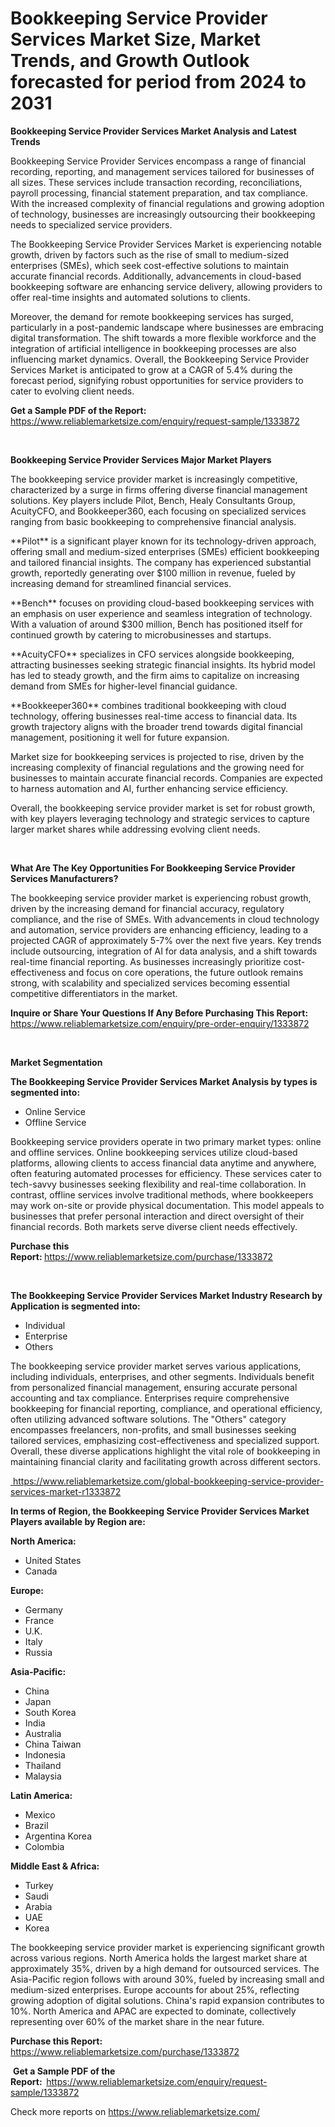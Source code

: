 <p><h1>Bookkeeping Service Provider Services Market Size, Market Trends, and Growth Outlook forecasted for period from 2024 to 2031</h1></p><p><strong>Bookkeeping Service Provider Services Market Analysis and Latest Trends</strong></p>
<p><p>Bookkeeping Service Provider Services encompass a range of financial recording, reporting, and management services tailored for businesses of all sizes. These services include transaction recording, reconciliations, payroll processing, financial statement preparation, and tax compliance. With the increased complexity of financial regulations and growing adoption of technology, businesses are increasingly outsourcing their bookkeeping needs to specialized service providers.</p><p>The Bookkeeping Service Provider Services Market is experiencing notable growth, driven by factors such as the rise of small to medium-sized enterprises (SMEs), which seek cost-effective solutions to maintain accurate financial records. Additionally, advancements in cloud-based bookkeeping software are enhancing service delivery, allowing providers to offer real-time insights and automated solutions to clients.</p><p>Moreover, the demand for remote bookkeeping services has surged, particularly in a post-pandemic landscape where businesses are embracing digital transformation. The shift towards a more flexible workforce and the integration of artificial intelligence in bookkeeping processes are also influencing market dynamics. Overall, the Bookkeeping Service Provider Services Market is anticipated to grow at a CAGR of 5.4% during the forecast period, signifying robust opportunities for service providers to cater to evolving client needs.</p></p>
<p><strong>Get a Sample PDF of the Report:&nbsp;</strong> <a href="https://www.reliablemarketsize.com/enquiry/request-sample/1333872?utm_campaign=1903&utm_medium=2&utm_source=Github&utm_content=ia&utm_term=27122024&utm_id=bookkeeping-service-provider-services">https://www.reliablemarketsize.com/enquiry/request-sample/1333872</a></p>
<p>&nbsp;</p>
<p><strong>Bookkeeping Service Provider Services Major Market Players</strong></p>
<p><p>The bookkeeping service provider market is increasingly competitive, characterized by a surge in firms offering diverse financial management solutions. Key players include Pilot, Bench, Healy Consultants Group, AcuityCFO, and Bookkeeper360, each focusing on specialized services ranging from basic bookkeeping to comprehensive financial analysis.</p><p>**Pilot** is a significant player known for its technology-driven approach, offering small and medium-sized enterprises (SMEs) efficient bookkeeping and tailored financial insights. The company has experienced substantial growth, reportedly generating over $100 million in revenue, fueled by increasing demand for streamlined financial services.</p><p>**Bench** focuses on providing cloud-based bookkeeping services with an emphasis on user experience and seamless integration of technology. With a valuation of around $300 million, Bench has positioned itself for continued growth by catering to microbusinesses and startups.</p><p>**AcuityCFO** specializes in CFO services alongside bookkeeping, attracting businesses seeking strategic financial insights. Its hybrid model has led to steady growth, and the firm aims to capitalize on increasing demand from SMEs for higher-level financial guidance.</p><p>**Bookkeeper360** combines traditional bookkeeping with cloud technology, offering businesses real-time access to financial data. Its growth trajectory aligns with the broader trend towards digital financial management, positioning it well for future expansion.</p><p>Market size for bookkeeping services is projected to rise, driven by the increasing complexity of financial regulations and the growing need for businesses to maintain accurate financial records. Companies are expected to harness automation and AI, further enhancing service efficiency.</p><p>Overall, the bookkeeping service provider market is set for robust growth, with key players leveraging technology and strategic services to capture larger market shares while addressing evolving client needs.</p></p>
<p>&nbsp;</p>
<p><strong>What Are The Key Opportunities For Bookkeeping Service Provider Services Manufacturers?</strong></p>
<p><p>The bookkeeping service provider market is experiencing robust growth, driven by the increasing demand for financial accuracy, regulatory compliance, and the rise of SMEs. With advancements in cloud technology and automation, service providers are enhancing efficiency, leading to a projected CAGR of approximately 5-7% over the next five years. Key trends include outsourcing, integration of AI for data analysis, and a shift towards real-time financial reporting. As businesses increasingly prioritize cost-effectiveness and focus on core operations, the future outlook remains strong, with scalability and specialized services becoming essential competitive differentiators in the market.</p></p>
<p><strong>Inquire or Share Your Questions If Any Before Purchasing This Report:</strong> <a href="https://www.reliablemarketsize.com/enquiry/pre-order-enquiry/1333872?utm_campaign=1903&utm_medium=2&utm_source=Github&utm_content=ia&utm_term=27122024&utm_id=bookkeeping-service-provider-services">https://www.reliablemarketsize.com/enquiry/pre-order-enquiry/1333872</a></p>
<p>&nbsp;</p>
<p><strong>Market Segmentation</strong></p>
<p><strong>The Bookkeeping Service Provider Services Market Analysis by types is segmented into:</strong></p>
<p><ul><li>Online Service</li><li>Offline Service</li></ul></p>
<p><p>Bookkeeping service providers operate in two primary market types: online and offline services. Online bookkeeping services utilize cloud-based platforms, allowing clients to access financial data anytime and anywhere, often featuring automated processes for efficiency. These services cater to tech-savvy businesses seeking flexibility and real-time collaboration. In contrast, offline services involve traditional methods, where bookkeepers may work on-site or provide physical documentation. This model appeals to businesses that prefer personal interaction and direct oversight of their financial records. Both markets serve diverse client needs effectively.</p></p>
<p><strong>Purchase this Report:&nbsp;</strong><a href="https://www.reliablemarketsize.com/purchase/1333872?utm_campaign=1903&utm_medium=2&utm_source=Github&utm_content=ia&utm_term=27122024&utm_id=bookkeeping-service-provider-services">https://www.reliablemarketsize.com/purchase/1333872</a></p>
<p>&nbsp;</p>
<p><strong>The Bookkeeping Service Provider Services Market Industry Research by Application is segmented into:</strong></p>
<p><ul><li>Individual</li><li>Enterprise</li><li>Others</li></ul></p>
<p><p>The bookkeeping service provider market serves various applications, including individuals, enterprises, and other segments. Individuals benefit from personalized financial management, ensuring accurate personal accounting and tax compliance. Enterprises require comprehensive bookkeeping for financial reporting, compliance, and operational efficiency, often utilizing advanced software solutions. The "Others" category encompasses freelancers, non-profits, and small businesses seeking tailored services, emphasizing cost-effectiveness and specialized support. Overall, these diverse applications highlight the vital role of bookkeeping in maintaining financial clarity and facilitating growth across different sectors.</p></p>
<p><a href="https://www.reliablemarketsize.com/global-bookkeeping-service-provider-services-market-r1333872?utm_campaign=1903&utm_medium=2&utm_source=Github&utm_content=ia&utm_term=27122024&utm_id=bookkeeping-service-provider-services">&nbsp;https://www.reliablemarketsize.com/global-bookkeeping-service-provider-services-market-r1333872</a></p>
<p><strong>In terms of Region, the Bookkeeping Service Provider Services Market Players available by Region are:</strong></p>
<p>
    <p> <strong> North America: </strong>
        <ul>
            <li>United States</li>
            <li>Canada</li>
        </ul>
        </p> 
    <p> <strong> Europe: </strong>
        <ul>
            <li>Germany</li>
            <li>France</li>
            <li>U.K.</li>
            <li>Italy</li>
            <li>Russia</li>
        </ul>
        </p> 
    <p> <strong> Asia-Pacific: </strong>
        <ul>
            <li>China</li>
            <li>Japan</li>
            <li>South Korea</li>
            <li>India</li>
            <li>Australia</li>
            <li>China Taiwan</li>
            <li>Indonesia</li>
            <li>Thailand</li>
            <li>Malaysia</li>
        </ul>
        </p> 
    <p> <strong> Latin America: </strong>
        <ul>
            <li>Mexico</li>
            <li>Brazil</li>
            <li>Argentina Korea</li>
            <li>Colombia</li>
        </ul>
        </p> 
    <p> <strong> Middle East & Africa: </strong>
        <ul>
            <li>Turkey</li>
            <li>Saudi</li>
            <li>Arabia</li>
            <li>UAE</li>
            <li>Korea</li>
        </ul>
    </p>
    </p>
<p><p>The bookkeeping service provider market is experiencing significant growth across various regions. North America holds the largest market share at approximately 35%, driven by a high demand for outsourced services. The Asia-Pacific region follows with around 30%, fueled by increasing small and medium-sized enterprises. Europe accounts for about 25%, reflecting growing adoption of digital solutions. China's rapid expansion contributes to 10%. North America and APAC are expected to dominate, collectively representing over 60% of the market share in the near future.</p></p>
<p><strong>Purchase this Report: </strong><a href="https://www.reliablemarketsize.com/purchase/1333872?utm_campaign=1903&utm_medium=2&utm_source=Github&utm_content=ia&utm_term=27122024&utm_id=bookkeeping-service-provider-services">https://www.reliablemarketsize.com/purchase/1333872</a></p>
<p>&nbsp;<strong>Get a Sample PDF of the Report:&nbsp;&nbsp;</strong><a href="https://www.reliablemarketsize.com/enquiry/request-sample/1333872?utm_campaign=1903&utm_medium=2&utm_source=Github&utm_content=ia&utm_term=27122024&utm_id=bookkeeping-service-provider-services">https://www.reliablemarketsize.com/enquiry/request-sample/1333872</a></p>
<p><strong></strong></p>
<p>Check more reports on <a href="https://www.reliablemarketsize.com/?utm_campaign=1903&utm_medium=2&utm_source=Github&utm_content=ia&utm_term=27122024&utm_id=bookkeeping-service-provider-services">https://www.reliablemarketsize.com/</a></p>